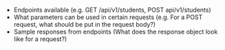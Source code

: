 - Endpoints available (e.g. GET /api/v1/students, POST api/v1/students)
- What parameters can be used in certain requests (e.g. For a POST request, what should be put in the request body?)
- Sample responses from endpoints (What does the response object look like for a request?)